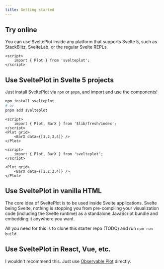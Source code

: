 ```yaml
---
title: Getting started
---
```


## Try online 

You can use SveltePlot inside any platform that supports Svelte 5, such as StackBlitz, SvelteLab, or the regular Svelte REPLs.



```svelte
<script>
    import { Plot } from 'svelteplot';
</script>
```

## Use SveltePlot in Svelte 5 projects

Just install SveltePlot via `npm` or `pnpm`, and import and use the components!

```sh
npm install svelteplot
# or
pnpm add svelteplot
```

```svelte live
<script>
    import { Plot, BarX } from '$lib/fresh/index';
</script>
<Plot grid>
    <BarX data={[1,2,3,4]} />
</Plot>
```

```svelte
<script>
    import { Plot, BarX } from 'svelteplot';
</script>

<Plot grid>
    <BarX data={[1,2,3,4]} />
</Plot>
```

## Use SveltePlot in vanilla HTML

The core idea of SveltePlot is to be used inside Svelte applications. Svelte being Svelte, nothing is stopping you from pre-compiling your visualization code (including the Svelte runtime) as a standalone JavaScript bundle and embedding it anywhere you want.

All you need for this is to clone this starter repo (TODO) and run `npm run build`.

## Use SveltePlot in React, Vue, etc.

I wouldn't recommend this. Just use [Observable Plot](https://observablehq.com/plot/getting-started#plot-in-react) directly. 